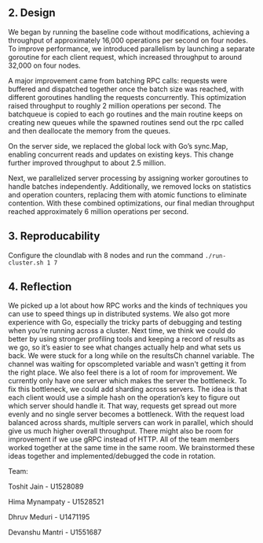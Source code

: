 ## 2. Design
We began by running the baseline code without modifications, achieving a throughput of approximately 16,000 operations per second on four nodes. To improve performance, we introduced parallelism by launching a separate goroutine for each client request, which increased throughput to around 32,000 on four nodes.

A major improvement came from batching RPC calls: requests were buffered and dispatched together once the batch size was reached, with different goroutines handling the requests concurrently. This optimization raised throughput to roughly 2 million operations per second. The batchqueue is copied to each go routines and the main routine keeps on creating new queues while the spawned routines send out the rpc called and then deallocate the memory from the queues.

On the server side, we replaced the global lock with Go’s sync.Map, enabling concurrent reads and updates on existing keys. This change further improved throughput to about 2.5 million.

Next, we parallelized server processing by assigning worker goroutines to handle batches independently. Additionally, we removed locks on statistics and operation counters, replacing them with atomic functions to eliminate contention. With these combined optimizations, our final median throughput reached approximately 6 million operations per second.

## 3. Reproducability
Configure the cloundlab with 8 nodes and run the command `./run-cluster.sh 1 7`

## 4. Reflection 
We picked up a lot about how RPC works and the kinds of techniques you can use to speed things up in distributed systems. We also got more experience with Go, especially the tricky parts of debugging and testing when you’re running across a cluster. Next time, we think we could do better by using stronger profiling tools and keeping a record of results as we go, so it’s easier to see what changes actually help and what sets us back.
We were stuck for a long while on the resultsCh channel variable. The channel was waiting for opscompleted variable and wasn't getting it from the right place. We also feel there is a lot of room for improvement. We currently only have one server which makes the server the bottleneck. To fix this bottleneck, we could add sharding across servers. The idea is that each client would use a simple hash on the operation’s key to figure out which server should handle it. That way, requests get spread out more evenly and no single server becomes a bottleneck. With the request load balanced across shards, multiple servers can work in parallel, which should give us much higher overall throughput. There might also be room for improvement if we use gRPC instead of HTTP.
All of the team members worked together at the same time in the same room. We brainstormed these ideas together and implemented/debugged the code in rotation.


Team:

Toshit Jain - U1528089

Hima Mynampaty - U1528521

Dhruv Meduri - U1471195

Devanshu Mantri - U1551687
